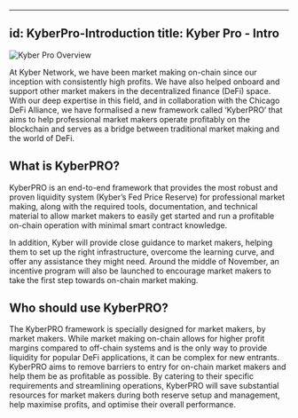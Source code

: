 
---
id: KyberPro-Introduction
title: Kyber Pro - Intro
---
[//]: # (tagline)

![Kyber Pro Overview](/uploads/kyberprooverview.png "Kyber Pro Overview")

At Kyber Network, we have been market making on-chain since our inception with consistently high profits. We have also helped onboard and support other market makers in the decentralized finance (DeFi) space. With our deep expertise in this field, and in collaboration with the Chicago DeFi Alliance, we have formalised a new framework called ‘KyberPRO’ that aims to help professional market makers operate profitably on the blockchain and serves as a bridge between traditional market making and the world of DeFi.

## What is KyberPRO?

KyberPRO is an end-to-end framework that provides the most robust and proven liquidity system (Kyber’s Fed Price Reserve) for professional market making, along with the required tools, documentation, and technical material to allow market makers to easily get started and run a profitable on-chain operation with minimal smart contract knowledge.

In addition, Kyber will provide close guidance to market makers, helping them to set up the right infrastructure, overcome the learning curve, and offer any assistance they might need. Around the middle of November, an incentive program will also be launched to encourage market makers to take the first step towards on-chain market making.

## Who should use KyberPRO?

The KyberPRO framework is specially designed for market makers, by market makers. While market making on-chain allows for higher profit margins compared to off-chain systems and is the only way to provide liquidity for popular DeFi applications, it can be complex for new entrants. KyberPRO aims to remove barriers to entry for on-chain market makers and help them be as profitable as possible. By catering to their specific requirements and streamlining operations, KyberPRO will save substantial resources for market makers during both reserve setup and management, help maximise profits, and optimise their overall performance. 



